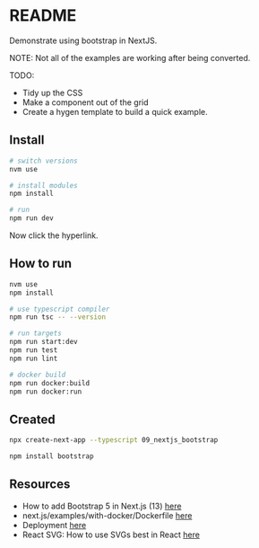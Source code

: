 # README

Demonstrate using bootstrap in NextJS.  

NOTE: Not all of the examples are working after being converted.  

TODO:

* Tidy up the CSS
* Make a component out of the grid
* Create a hygen template to build a quick example.

## Install

```sh
# switch versions
nvm use  

# install modules
npm install

# run
npm run dev
```

Now click the hyperlink.  
 
## How to run

```sh
nvm use
npm install

# use typescript compiler
npm run tsc -- --version  

# run targets
npm run start:dev
npm run test
npm run lint

# docker build
npm run docker:build
npm run docker:run
```
 
## Created

```sh
npx create-next-app --typescript 09_nextjs_bootstrap

npm install bootstrap
```

## Resources

* How to add Bootstrap 5 in Next.js (13) [here](https://medium.com/nextjs/how-to-add-bootstrap-in-next-js-de997371fd9c)  
* next.js/examples/with-docker/Dockerfile [here](https://github.com/vercel/next.js/blob/canary/examples/with-docker/Dockerfile)
* Deployment [here](https://nextjs.org/docs/deployment)
* React SVG: How to use SVGs best in React [here](https://www.copycat.dev/blog/react-svg/)  
